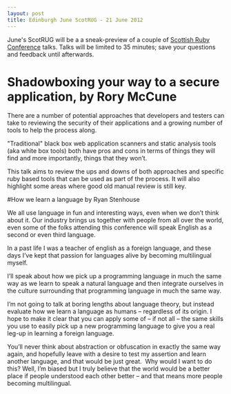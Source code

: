 ```yaml
---
layout: post
title: Edinburgh June ScotRUG - 21 June 2012
---
```


June's ScotRUG will be a a sneak-preview of a couple of [Scottish Ruby Conference](http://scottishrubyconference.com/) talks.  Talks will be limited to 35 minutes; save your questions and feedback until afterwards.

# Shadowboxing your way to a secure application, by Rory McCune

There are a number of potential approaches that developers and testers can take to reviewing the security of their applications and a growing number of tools to help the process along.

"Traditional" black box web application scanners and static analysis tools (aka white box tools) both have pros and cons in terms of things they will find and more importantly, things that they won’t.

This talk aims to review the ups and downs of both approaches and specific ruby based tools that can be used as part of the process. It will also highlight some areas where good old manual review is still key.

#How we learn a language by Ryan Stenhouse

We all use language in fun and interesting ways, even when we don’t think about it. Our industry brings us together with people from all over the world, even some of the folks attending this conference will speak English as a second or even third language.

In a past life I was a teacher of english as a foreign language, and these days I’ve kept that passion for languages alive by becoming multilingual myself.

I’ll speak about how we pick up a programming language in much the same way as we learn to speak a natural language and then integrate ourselves in the culture surrounding that programming language in much the same way.

I’m not going to talk at boring lengths about language theory, but instead evaluate how we learn a language as humans – regardless of its origin. I hope to make it clear that you can apply some of – if not all – the same skills you use to easily pick up a new programming language to give you a real leg-up in learning a foreign language.

You’ll never think about abstraction or obfuscation in exactly the same way again, and hopefully leave with a desire to test my assertion and learn another language, and that would be just great.  Why would I want to do this? Well, I’m biased but I truly believe that the world would be a better place if people understood each other better – and that means more people becoming multilingual.
